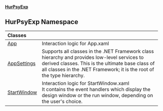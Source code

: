 #### [HurPsyExp](index.md 'index')

## HurPsyExp Namespace

| Classes | |
| :--- | :--- |
| [App](HurPsyExp.App.md 'HurPsyExp.App') | Interaction logic for App.xaml |
| [AppSettings](HurPsyExp.AppSettings.md 'HurPsyExp.AppSettings') | Supports all classes in the .NET Framework class hierarchy and provides low-level services to derived classes. This is the ultimate base class of all classes in the .NET Framework; it is the root of the type hierarchy. |
| [StartWindow](HurPsyExp.StartWindow.md 'HurPsyExp.StartWindow') | Interaction logic for StartWindow.xaml<br/>It contains the event handlers which display the design window or the run window, depending on the user's choice. |
